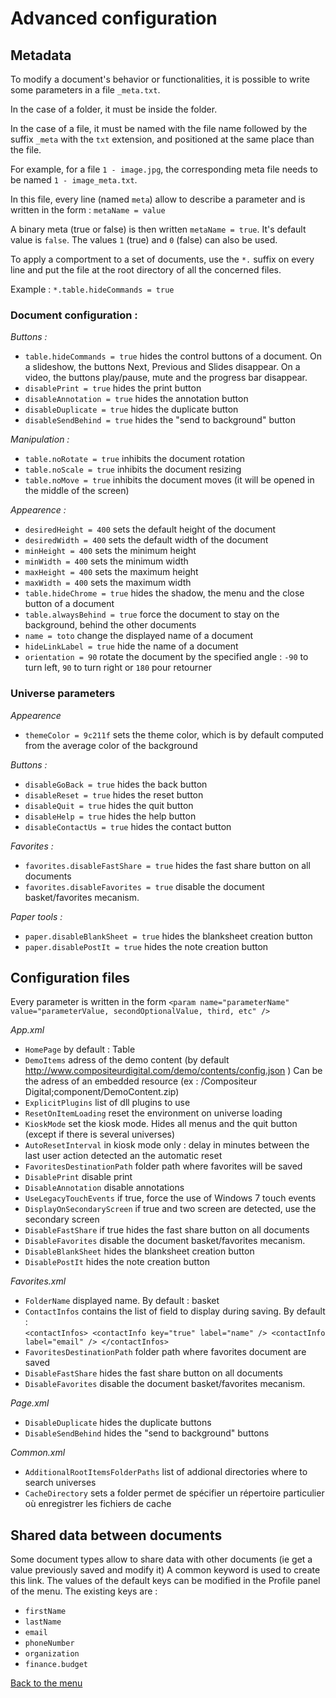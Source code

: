 # Advanced configuration
## Metadata
To modify a document's behavior or functionalities, it is possible to write some parameters in a file `_meta.txt`.

In the case of a folder, it must be inside the folder.

In the case of a file, it must be named with the file name followed by the suffix `_meta` with the `txt` extension, and positioned at the same place than the file.

For example, for a file `1 - image.jpg`, the corresponding meta file needs to be named `1 - image_meta.txt`.

In this file, every line (named `meta`) allow to describe a parameter and is written in the form : `metaName = value`

A binary meta (true or false) is then written `metaName = true`. It's default value is `false`. The values `1` (true) and `0` (false) can also be used.

To apply a comportment to a set of documents, use the `*.` suffix on every line and put the file at the root directory of all the concerned files.

Example : `*.table.hideCommands = true`


### Document configuration :
*Buttons :*
 - `table.hideCommands = true` hides the control buttons of a document. On a slideshow, the buttons Next, Previous and Slides disappear. On a video, the buttons play/pause, mute and the progress bar disappear.
 - `disablePrint = true` hides the print button
 - `disableAnnotation = true` hides the annotation button
 - `disableDuplicate = true` hides the duplicate button
 - `disableSendBehind = true` hides the "send to background" button

*Manipulation :*
 - `table.noRotate = true` inhibits the document rotation
 - `table.noScale = true` inhibits the document resizing
 - `table.noMove = true` inhibits the document moves (it will be opened in the middle of the screen)

*Appearence :*
 - `desiredHeight = 400` sets the default height of the document
 - `desiredWidth = 400` sets the default width of the document
 - `minHeight = 400` sets the minimum height
 - `minWidth = 400` sets the minimum width
 - `maxHeight = 400` sets the maximum height
 - `maxWidth = 400` sets the maximum width
 - `table.hideChrome = true` hides the shadow, the menu and the close button of a document
 - `table.alwaysBehind = true` force the document to stay on the background, behind the other documents
 - `name = toto` change the displayed name of a document
 - `hideLinkLabel = true` hide the name of a document
 - `orientation = 90` rotate the document by the specified angle : `-90` to turn left, `90` to turn right or `180`  pour retourner
 
### Universe parameters
*Appearence*
 - `themeColor = 9c211f` sets the theme color, which is by default computed from the average color of the background

*Buttons :*
 - `disableGoBack = true` hides the back button
 - `disableReset = true` hides the reset button
 - `disableQuit = true` hides the quit button
 - `disableHelp = true` hides the help button
 - `disableContactUs = true` hides the contact button

*Favorites :*
 - `favorites.disableFastShare = true` hides the fast share button on all documents
 - `favorites.disableFavorites = true` disable the document basket/favorites mecanism.

*Paper tools :*
 - `paper.disableBlankSheet = true` hides the blanksheet creation button
 - `paper.disablePostIt = true` hides the note creation button


## Configuration files
Every parameter is written in the form `<param name="parameterName" value="parameterValue, secondOptionalValue, third, etc" />`

*App.xml*

 - `HomePage` by default : Table 
 - `DemoItems` adress of the demo content (by default http://www.compositeurdigital.com/demo/contents/config.json ) Can be the adress of an embedded resource (ex : /Compositeur Digital;component/DemoContent.zip)
 - `ExplicitPlugins` list of dll plugins to use
 - `ResetOnItemLoading` reset the environment on universe loading
 - `KioskMode` set the kiosk mode. Hides all menus and the quit button (except if there is several universes)
 - `AutoResetInterval` in kiosk mode only : delay in minutes between the last user action detected an the automatic reset
 - `FavoritesDestinationPath` folder path where favorites will be saved
 - `DisablePrint` disable print
 - `DisableAnnotation` disable annotations
 - `UseLegacyTouchEvents` if true, force the use of Windows 7 touch events
 - `DisplayOnSecondaryScreen` if true and two screen are detected, use the secondary screen
 - `DisableFastShare` if true hides the fast share button on all documents
 - `DisableFavorites` disable the document basket/favorites mecanism.
 - `DisableBlankSheet` hides the blanksheet creation button
 - `DisablePostIt` hides the note creation button

*Favorites.xml*
 - `FolderName` displayed name. By default : basket
 - `ContactInfos` contains the list of field to display during saving. By default : <br />
    `<contactInfos>
      <contactInfo key="true" label="name" />
      <contactInfo label="email" />
    </contactInfos>`
 - `FavoritesDestinationPath` folder path where favorites document are saved
 - `DisableFastShare` hides the fast share button on all documents
 - `DisableFavorites` disable the document basket/favorites mecanism.

*Page.xml*
 - `DisableDuplicate` hides the duplicate buttons
 - `DisableSendBehind` hides the "send to background" buttons

*Common.xml*
 - `AdditionalRootItemsFolderPaths` list of addional directories where to search universes
 - `CacheDirectory` sets a folder permet de spécifier un répertoire particulier où enregistrer les fichiers de cache 
 

 ## <a name="valueKeys"></a>Shared data between documents
 Some document types allow to share data with other documents (ie get a value previously saved and modify it)
 A common keyword is used to create this link. The values of the default keys can be modified in the Profile panel of the menu.
 The existing keys are :
  - `firstName`
  - `lastName`
  - `email`
  - `phoneNumber`
  - `organization`
  - `finance.budget`

[Back to the menu](home.md)

